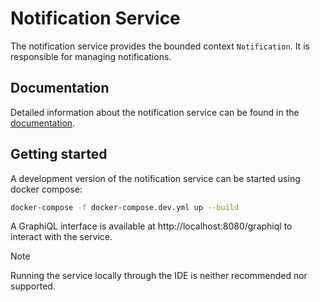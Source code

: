 # Notification Service

The notification service provides the bounded context `Notification`. It is responsible for managing notifications.

## Documentation

Detailed information about the notification service can be found in the [documentation](https://misarch.github.io/docs/docs/dev-manuals/services/notification).


## Getting started

A development version of the notification service can be started using docker compose:

```bash
docker-compose -f docker-compose.dev.yml up --build
```
A GraphiQL interface is available at http://localhost:8080/graphiql to interact with the service.

> [!NOTE]
> Running the service locally through the IDE is neither recommended nor supported.
